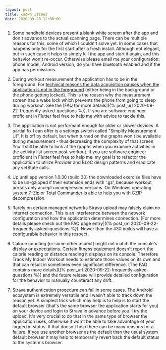 ```yaml
---
layout: post
title: Known Issues
date: 2020-09-26 12:00:00
---
```

1. Some handheld devices present a blank white screen after the app and don't advance to the actual scanning page. There can be multiple reasons for this, some of which I couldn't solve yet. In some cases that happens only for the first start after a fresh install. Although not elegant, but in such case it helps to simply kill the app and start it again, and this behavior won't re-occur. Otherwise please email me your configuration: phone model, Android version, do you have bluetooth enabled and if the app has permissions.

1. During workout measurement the application has to be in the foreground. For [technical reasons the data acquisition pauses when the application is not in the foreground](https://stackoverflow.com/questions/64831910/how-to-make-my-app-keep-receiving-and-processing-bluetooth-data-while-the-phone) (either being in the background or the phone getting locked). This is the reason why the measurement screen has a wake lock which prevents the phone from going to sleep during workout. See the [FAQ for more details]({% post_url 2020-09-22-frequently-asked-questions %}). If you are software engineer proficient in Flutter feel free to help me with advice to tackle this.

1. The application is not performant enough for older or slower devices. A partial fix I can offer is a settings switch called "Simplify Measurement UI". It is off by default, but when turned on the graphs won't be available during measurement - thus decreasing the complexity of that screen. You'll still be able to look at the graphs when you examine activities in the activity list screen post-workout. If you are software engineer proficient in Flutter feel free to help me: my goal is to refactor the application to utilize Provider and BLoC design patterns and eradicate any setState calls.

1. Up until app version 1.0.30 (build 30) the downloaded exercise files have to be un-gzipped if their extension ends with '.gz', because workout portals only accept uncompressed versions. On Windows operating system [7-Zip](https://www.7-zip.org/) or [Total Commander](https://www.ghisler.com/) is able to help you with GZIP decompression.

1. Rarely on certain managed networks Strava upload may falsely claim no internet connection. This is an interference between the network configuration and how the application determines connection. [For more details please check out the FAQ page entry]({% post_url 2020-09-22-frequently-asked-questions %}). Newer than the #30 builds will have a configurable behavior in this respect.

1. Calorie counting (or some other aspect) might not match the console's display or expectations. Certain fitness equipment doesn't report the calorie reading or distance reading it displays on its console. Therefore Track My Indoor Workout needs to estimate those values on its own and that can result in sometimes even significant difference. [The FAQ contains more details]({% post_url 2020-09-22-frequently-asked-questions %}) and the future release will provide detailed configuration for the behavior to manually counteract any drift.

1. Strava authentication procedure can fail in some cases. The Android ecosystem is extremely versatile and I wasn't able to track down the reason yet. A simplest trick which may help is to help is to start the default browser (that's the same browser the application starts for you) on your device and login to Strava in advance before you'll try the upload. It's very crucial to do that in the same type of browser the application uses, otherwise it won't be able to take advantage of your logged in status. If that doesn't help there can be many reasons for a failure. If you use another browser as the default than the usual system default browser it may help to temporarily revert back the default status to the system's browser.
